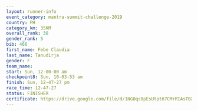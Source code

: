 ```yaml
---
layout: runner-info 
event_category: mantra-summit-challenge-2019 
country: PH
category_km: 35KM 
overall_rank: 38
gender_rank: 5
bib: 466
first_name: Febe Claudia
last_name: Tanudirja
gender: F
team_name: 
start: Sun, 12-00-00 am
checkpoint8: Sun, 10-03-53 am
finish: Sun, 12-47-27 pm
race_time: 12-47-27
status: FINISHER
certificate: https://drive.google.com/file/d/1NGOqs0pEsUtpt67CMrRIAsTBXnb2Tqdk/view?usp=sharing
---
```

